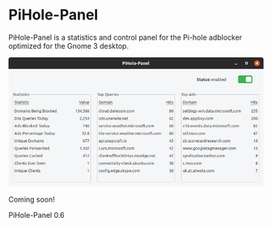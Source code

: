 # PiHole-Panel
PiHole-Panel is a statistics and control panel for the Pi-hole adblocker optimized for the Gnome 3 desktop.

![](pihole-panel_preview.png)

Coming soon!

PiHole-Panel 0.6

